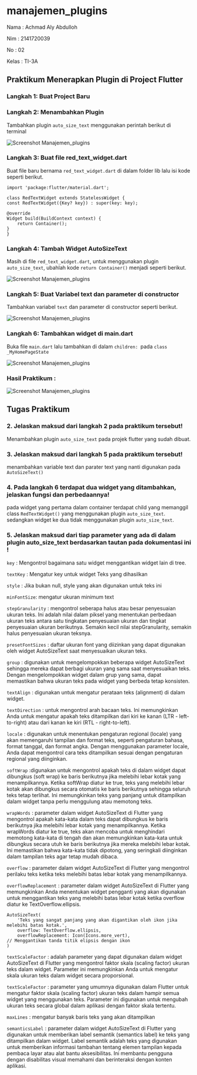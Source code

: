 # manajemen_plugins

Nama : Achmad Aly Abdulloh

Nim : 2141720039

No : 02

Kelas : TI-3A

## Praktikum Menerapkan Plugin di Project Flutter

### Langkah 1: Buat Project Baru

### Langkah 2: Menambahkan Plugin

Tambahkan plugin `auto_size_text` menggunakan perintah berikut di terminal

![Screenshot Manajemen_plugins](../manajemen_plugins/doc/P-L2.png)

### Langkah 3: Buat file red_text_widget.dart

Buat file baru bernama `red_text_widget.dart` di dalam folder lib lalu isi kode seperti berikut.

    import 'package:flutter/material.dart';

    class RedTextWidget extends StatelessWidget {
    const RedTextWidget({Key? key}) : super(key: key);

    @override
    Widget build(BuildContext context) {
        return Container();
    }
    }

### Langkah 4: Tambah Widget AutoSizeText

Masih di file `red_text_widget.dart`, untuk menggunakan plugin `auto_size_text`, ubahlah kode `return Container()` menjadi seperti berikut.

![Screenshot Manajemen_plugins](../manajemen_plugins/doc/P-L4.png)

### Langkah 5: Buat Variabel text dan parameter di constructor

Tambahkan variabel `text` dan parameter di constructor seperti berikut.

![Screenshot Manajemen_plugins](../manajemen_plugins/doc/P-L5.png)

### Langkah 6: Tambahkan widget di main.dart

Buka file `main.dart` lalu tambahkan di dalam `children: `pada `class _MyHomePageState`

![Screenshot Manajemen_plugins](../manajemen_plugins/doc/P-L6.png)

### Hasil Praktikum :
![Screenshot Manajemen_plugins](../manajemen_plugins/doc/hasil.png)


## Tugas Praktikum

### 2. Jelaskan maksud dari langkah 2 pada praktikum tersebut!

Menambahkan plugin `auto_size_text` pada projek flutter yang sudah dibuat.

### 3. Jelaskan maksud dari langkah 5 pada praktikum tersebut!

menambahkan variable text dan parater text yang nanti digunakan pada `AutoSizeText()`

### 4. Pada langkah 6 terdapat dua widget yang ditambahkan, jelaskan fungsi dan perbedaannya!

pada widget yang pertama dalam container terdapat child yang memanggil class `RedTextWidget()` yang menggunakan plugin `auto_size_text`. sedangkan widget ke dua tidak menggunakan plugin `auto_size_text`.

### 5. Jelaskan maksud dari tiap parameter yang ada di dalam plugin auto_size_text berdasarkan tautan pada dokumentasi ini !

`key` : Mengontrol bagaimana satu widget menggantikan widget lain di tree.

`textKey` : Mengatur key untuk widget Teks yang dihasilkan

`style` : Jika bukan null, style yang akan digunakan untuk teks ini

`minFontSize`: mengatur ukuran minimum text

`stepGranularity` : mengontrol seberapa halus atau besar penyesuaian ukuran teks. Ini adalah nilai dalam piksel yang menentukan perbedaan ukuran teks antara satu tingkatan penyesuaian ukuran dan tingkat penyesuaian ukuran berikutnya. Semakin kecil nilai stepGranularity, semakin halus penyesuaian ukuran teksnya.

`presetFontSizes` : daftar ukuran font yang diizinkan yang dapat digunakan oleh widget AutoSizeText saat menyesuaikan ukuran teks. 

`group` : digunakan untuk mengelompokkan beberapa widget AutoSizeText sehingga mereka dapat berbagi ukuran yang sama saat menyesuaikan teks. Dengan mengelompokkan widget dalam grup yang sama, dapat memastikan bahwa ukuran teks pada widget yang berbeda tetap konsisten.

`textAlign` : digunakan untuk mengatur perataan teks (alignment) di dalam widget. 

`textDirection` : untuk mengontrol arah bacaan teks. Ini memungkinkan Anda untuk mengatur apakah teks ditampilkan dari kiri ke kanan (LTR - left-to-right) atau dari kanan ke kiri (RTL - right-to-left).

`locale` : digunakan untuk menentukan pengaturan regional (locale) yang akan memengaruhi tampilan dan format teks, seperti pengaturan bahasa, format tanggal, dan format angka. Dengan menggunakan parameter locale, Anda dapat mengontrol cara teks ditampilkan sesuai dengan pengaturan regional yang diinginkan.

`softWrap` :digunakan untuk mengontrol apakah teks di dalam widget dapat dibungkus (soft wrap) ke baris berikutnya jika melebihi lebar kotak yang menampilkannya.
Ketika softWrap diatur ke true, teks yang melebihi lebar kotak akan dibungkus secara otomatis ke baris berikutnya sehingga seluruh teks tetap terlihat. Ini memungkinkan teks yang panjang untuk ditampilkan dalam widget tanpa perlu menggulung atau memotong teks.

`wrapWords` :  parameter dalam widget AutoSizeText di Flutter yang mengontrol apakah kata-kata dalam teks dapat dibungkus ke baris berikutnya jika melebihi lebar kotak yang menampilkannya. Ketika wrapWords diatur ke true, teks akan mencoba untuk menghindari memotong kata-kata di tengah dan akan memungkinkan kata-kata untuk dibungkus secara utuh ke baris berikutnya jika mereka melebihi lebar kotak. Ini memastikan bahwa kata-kata tidak dipotong, yang seringkali diinginkan dalam tampilan teks agar tetap mudah dibaca.

`overflow` : parameter dalam widget AutoSizeText di Flutter yang mengontrol perilaku teks ketika teks melebihi batas lebar kotak yang menampilkannya.

`overflowReplacement` : parameter dalam widget AutoSizeText di Flutter yang memungkinkan Anda menentukan widget pengganti yang akan digunakan untuk menggantikan teks yang melebihi batas lebar kotak ketika overflow diatur ke TextOverflow.ellipsis.

    AutoSizeText(
        'Teks yang sangat panjang yang akan digantikan oleh ikon jika melebihi batas kotak.',
        overflow: TextOverflow.ellipsis,
        overflowReplacement: Icon(Icons.more_vert), 
    // Menggantikan tanda titik elipsis dengan ikon
    )

`textScaleFactor` : adalah parameter yang dapat digunakan dalam widget AutoSizeText di Flutter yang mengontrol faktor skala (scaling factor) ukuran teks dalam widget. Parameter ini memungkinkan Anda untuk mengatur skala ukuran teks dalam widget secara proporsional.

`textScaleFactor` : parameter yang umumnya digunakan dalam Flutter untuk mengatur faktor skala (scaling factor) ukuran teks dalam hampir semua widget yang menggunakan teks. Parameter ini digunakan untuk mengubah ukuran teks secara global dalam aplikasi dengan faktor skala tertentu.

`maxLines` : mengatur banyak baris teks yang akan ditampilkan

`semanticsLabel` : parameter dalam widget AutoSizeText di Flutter yang digunakan untuk memberikan label semantik (semantics label) ke teks yang ditampilkan dalam widget. Label semantik adalah teks yang digunakan untuk memberikan informasi tambahan tentang elemen tampilan kepada pembaca layar atau alat bantu aksesibilitas. Ini membantu pengguna dengan disabilitas visual memahami dan berinteraksi dengan konten aplikasi.
